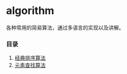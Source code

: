 # algorithm
各种常用的简易算法，通过多语言的实现以及讲解。

### 目录
1. [经典排序算法](https://github.com/usthooz/algorithm/tree/master/sort)
2. [元素查找算法](https://github.com/usthooz/algorithm/tree/master/search)